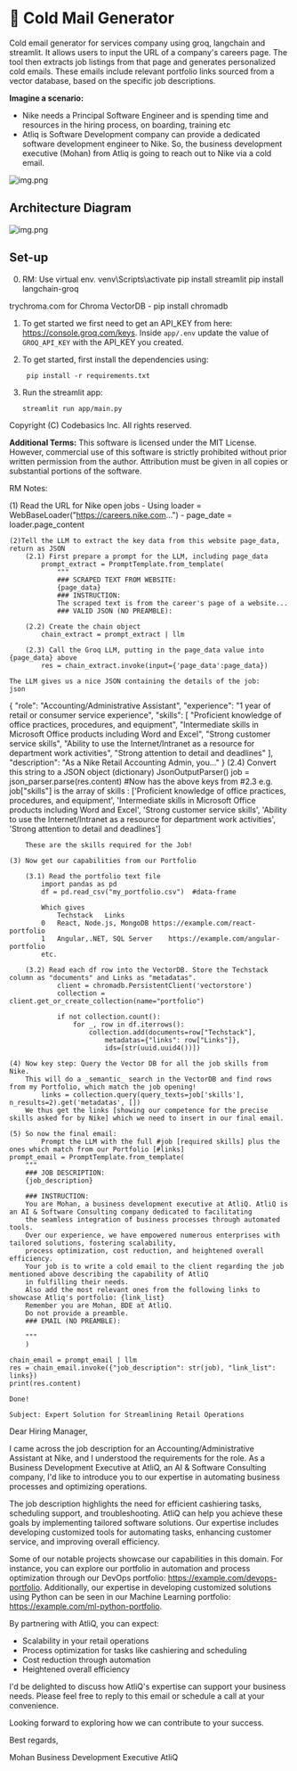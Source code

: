 # 📧 Cold Mail Generator
Cold email generator for services company using groq, langchain and streamlit. It allows users to input the URL of a company's careers page. The tool then extracts job listings from that page and generates personalized cold emails. These emails include relevant portfolio links sourced from a vector database, based on the specific job descriptions. 

**Imagine a scenario:**

- Nike needs a Principal Software Engineer and is spending time and resources in the hiring process, on boarding, training etc
- Atliq is Software Development company can provide a dedicated software development engineer to Nike. So, the business development executive (Mohan) from Atliq is going to reach out to Nike via a cold email.

![img.png](imgs/img.png)

## Architecture Diagram
![img.png](imgs/architecture.png)

## Set-up
0. RM: Use virtual env.
venv\Scripts\activate
pip install streamlit
pip install langchain-groq

trychroma.com for Chroma VectorDB
    - pip install chromadb 

1. To get started we first need to get an API_KEY from here: https://console.groq.com/keys. Inside `app/.env` update the value of `GROQ_API_KEY` with the API_KEY you created. 


2. To get started, first install the dependencies using:
    ```commandline
     pip install -r requirements.txt
    ```
   
3. Run the streamlit app:
   ```commandline
   streamlit run app/main.py
   ```
   

Copyright (C) Codebasics Inc. All rights reserved.

**Additional Terms:**
This software is licensed under the MIT License. However, commercial use of this software is strictly prohibited without prior written permission from the author. Attribution must be given in all copies or substantial portions of the software.

RM Notes:

(1) Read the URL for Nike open jobs
		- Using loader = WebBaseLoader("https://careers.nike.com...")
		- page_date = loader.page_content
		
		
	(2)Tell the LLM to extract the key data from this website page_data, return as JSON
		(2.1) First prepare a prompt for the LLM, including page_data 
			prompt_extract = PromptTemplate.from_template(
				"""
				### SCRAPED TEXT FROM WEBSITE:
				{page_data}
				### INSTRUCTION:
				The scraped text is from the career's page of a website...
				### VALID JSON (NO PREAMBLE):   
		
		(2.2) Create the chain object
			chain_extract = prompt_extract | llm 
			
		(2.3) Call the Groq LLM, putting in the page_data value into {page_data} above
			res = chain_extract.invoke(input={'page_data':page_data})
			
	The LLM gives us a nice JSON containing the details of the job:
	json
{
  "role": "Accounting/Administrative Assistant",
  "experience": "1 year of retail or consumer service experience",
  "skills": [
    "Proficient knowledge of office practices, procedures, and equipment",
    "Intermediate skills in Microsoft Office products including Word and Excel",
    "Strong customer service skills",
    "Ability to use the Internet/Intranet as a resource for department work activities",
    "Strong attention to detail and deadlines"
  ],
  "description": "As a Nike Retail Accounting Admin, you..."
}
		(2.4) Convert this string to a JSON object (dictionary)
			JsonOutputParser()
			job = json_parser.parse(res.content)  #Now has the above keys from #2.3 e.g. job["skills"] is the array of skills :
				['Proficient knowledge of office practices, procedures, and equipment',
					'Intermediate skills in Microsoft Office products including Word and Excel',
					'Strong customer service skills',
					'Ability to use the Internet/Intranet as a resource for department work activities',
					'Strong attention to detail and deadlines']
					
		These are the skills required for the Job!
		
	(3) Now get our capabilities from our Portfolio
	
		(3.1) Read the portfolio text file
			import pandas as pd
			df = pd.read_csv("my_portfolio.csv")  #data-frame
			
			Which gives
				Techstack	Links
			0	React, Node.js, MongoDB	https://example.com/react-portfolio
			1	Angular,.NET, SQL Server	https://example.com/angular-portfolio
			etc.
			
		(3.2) Read each df row into the VectorDB. Store the Techstack column as "documents" and Links as "metadatas".
				client = chromadb.PersistentClient('vectorstore')
				collection = client.get_or_create_collection(name="portfolio")

				if not collection.count():
					for _, row in df.iterrows():
						collection.add(documents=row["Techstack"],
							metadatas={"links": row["Links"]},
							ids=[str(uuid.uuid4())])

	(4) Now key step: Query the Vector DB for all the job skills from Nike.
		This will do a _semantic_ search in the VectorDB and find rows from my Portfolio, which match the job opening!
			links = collection.query(query_texts=job['skills'], n_results=2).get('metadatas', [])
		We thus get the links [showing our competence for the precise skills asked for by Nike] which we need to insert in our final email.
		
	(5) So now the final email:
			Prompt the LLM with the full #job [required skills] plus the ones which match from our Portfolio [#links]
	prompt_email = PromptTemplate.from_template(
        """
        ### JOB DESCRIPTION:
        {job_description}
        
        ### INSTRUCTION:
        You are Mohan, a business development executive at AtliQ. AtliQ is an AI & Software Consulting company dedicated to facilitating
        the seamless integration of business processes through automated tools. 
        Over our experience, we have empowered numerous enterprises with tailored solutions, fostering scalability, 
        process optimization, cost reduction, and heightened overall efficiency. 
        Your job is to write a cold email to the client regarding the job mentioned above describing the capability of AtliQ 
        in fulfilling their needs.
        Also add the most relevant ones from the following links to showcase Atliq's portfolio: {link_list}
        Remember you are Mohan, BDE at AtliQ. 
        Do not provide a preamble.
        ### EMAIL (NO PREAMBLE):
        
        """
        )

	chain_email = prompt_email | llm
	res = chain_email.invoke({"job_description": str(job), "link_list": links})
	print(res.content)
	
	Done!
	
	Subject: Expert Solution for Streamlining Retail Operations

Dear Hiring Manager,

I came across the job description for an Accounting/Administrative Assistant at Nike, and I understood the requirements for the role. As a Business Development Executive at AtliQ, an AI & Software Consulting company, I'd like to introduce you to our expertise in automating business processes and optimizing operations.

The job description highlights the need for efficient cashiering tasks, scheduling support, and troubleshooting. AtliQ can help you achieve these goals by implementing tailored software solutions. Our expertise includes developing customized tools for automating tasks, enhancing customer service, and improving overall efficiency.

Some of our notable projects showcase our capabilities in this domain. For instance, you can explore our portfolio in automation and process optimization through our DevOps portfolio: https://example.com/devops-portfolio. Additionally, our expertise in developing customized solutions using Python can be seen in our Machine Learning portfolio: https://example.com/ml-python-portfolio.

By partnering with AtliQ, you can expect:

* Scalability in your retail operations
* Process optimization for tasks like cashiering and scheduling
* Cost reduction through automation
* Heightened overall efficiency

I'd be delighted to discuss how AtliQ's expertise can support your business needs. Please feel free to reply to this email or schedule a call at your convenience.

Looking forward to exploring how we can contribute to your success.

Best regards,

Mohan
Business Development Executive
AtliQ